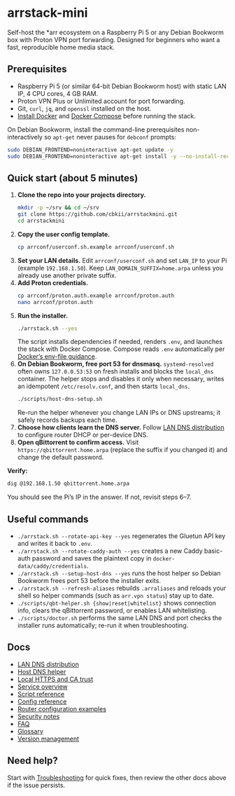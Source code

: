 # arrstack-mini

Self-host the *arr ecosystem on a Raspberry Pi 5 or any Debian Bookworm box with Proton VPN port forwarding. Designed for beginners who want a fast, reproducible home media stack.

## Prerequisites
- Raspberry Pi 5 (or similar 64-bit Debian Bookworm host) with static LAN IP, 4 CPU cores, 4 GB RAM.
- Proton VPN Plus or Unlimited account for port forwarding.
- Git, `curl`, `jq`, and `openssl` installed on the host.
- [Install Docker](https://docs.docker.com/engine/install/) and [Docker Compose](https://docs.docker.com/engine/install/#docker-compose-plugin) before running the stack.

On Debian Bookworm, install the command-line prerequisites non-interactively so `apt-get` never pauses for `debconf` prompts:

```bash
sudo DEBIAN_FRONTEND=noninteractive apt-get update -y
sudo DEBIAN_FRONTEND=noninteractive apt-get install -y --no-install-recommends git curl jq openssl
```

## Quick start (about 5 minutes)
1. **Clone the repo into your projects directory.**
   ```bash
   mkdir -p ~/srv && cd ~/srv
   git clone https://github.com/cbkii/arrstackmini.git
   cd arrstackmini
   ```
2. **Copy the user config template.**
   ```bash
   cp arrconf/userconf.sh.example arrconf/userconf.sh
   ```
3. **Set your LAN details.** Edit `arrconf/userconf.sh` and set `LAN_IP` to your Pi (example `192.168.1.50`). Keep `LAN_DOMAIN_SUFFIX=home.arpa` unless you already use another private suffix.
4. **Add Proton credentials.**
   ```bash
   cp arrconf/proton.auth.example arrconf/proton.auth
   nano arrconf/proton.auth
   ```
5. **Run the installer.**
   ```bash
   ./arrstack.sh --yes
   ```
   The script installs dependencies if needed, renders `.env`, and launches the stack with Docker Compose.
   Compose reads `.env` automatically per [Docker’s env-file guidance](https://docs.docker.com/compose/environment-variables/set-environment-variables/#use-the-env-file).
6. **On Debian Bookworm, free port 53 for dnsmasq.** `systemd-resolved` often owns `127.0.0.53:53` on fresh installs and blocks the `local_dns` container. The helper stops and disables it only when necessary, writes an idempotent `/etc/resolv.conf`, and then starts `local_dns`.
   ```bash
   ./scripts/host-dns-setup.sh
   ```
   Re-run the helper whenever you change LAN IPs or DNS upstreams; it safely records backups each time.
7. **Choose how clients learn the DNS server.** Follow [LAN DNS distribution](docs/lan-dns.md) to configure router DHCP or per-device DNS.
8. **Open qBittorrent to confirm access.** Visit `https://qbittorrent.home.arpa` (replace the suffix if you changed it) and change the default password.

**Verify:**
```bash
dig @192.168.1.50 qbittorrent.home.arpa
```
You should see the Pi’s IP in the answer. If not, revisit steps 6–7.

## Useful commands
- `./arrstack.sh --rotate-api-key --yes` regenerates the Gluetun API key and writes it back to `.env`.
- `./arrstack.sh --rotate-caddy-auth --yes` creates a new Caddy basic-auth password and saves the plaintext copy in `docker-data/caddy/credentials`.
- `./arrstack.sh --setup-host-dns --yes` runs the host helper so Debian Bookworm frees port 53 before the installer exits.
- `./arrstack.sh --refresh-aliases` rebuilds `.arraliases` and reloads your shell so helper commands (such as `arr.vpn status`) stay up to date.
- `./scripts/qbt-helper.sh {show|reset|whitelist}` shows connection info, clears the qBittorrent password, or enables LAN whitelisting.
- `./scripts/doctor.sh` performs the same LAN DNS and port checks the installer runs automatically; re-run it when troubleshooting.

## Docs
- [LAN DNS distribution](docs/lan-dns.md)
- [Host DNS helper](docs/host-dns-helper.md)
- [Local HTTPS and CA trust](docs/https-and-ca.md)
- [Service overview](docs/services.md)
- [Script reference](docs/script-reference.md)
- [Config reference](docs/config.md)
- [Router configuration examples](docs/router-examples.md)
- [Security notes](docs/security-notes.md)
- [FAQ](docs/faq.md)
- [Glossary](docs/glossary.md)
- [Version management](docs/VERSION_MANAGEMENT.md)

## Need help?
Start with [Troubleshooting](docs/troubleshooting.md) for quick fixes, then review the other docs above if the issue persists.
